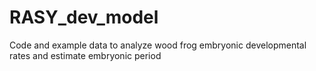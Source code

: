 # RASY_dev_model
Code and example data to analyze wood frog embryonic developmental rates and estimate embryonic period
